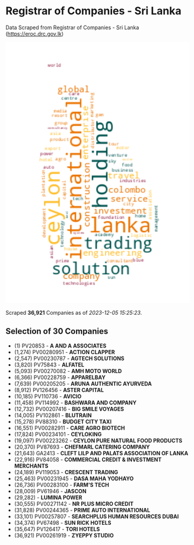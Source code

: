 # Registrar of Companies - Sri Lanka

Data Scraped from Registrar of Companies - Sri Lanka (https://eroc.drc.gov.lk)

![word-cloud](data/word_cloud.png)

Scraped **36,921** Companies as of *2023-12-05 15:25:23*.


## Selection of 30 Companies

* (1) PV20853 - **A AND A ASSOCIATES**
* (1,274) PV00280951 - **ACTION CLAPPER**
* (2,547) PV00230787 - **AGTECH SOLUTIONS**
* (3,820) PV75843 - **ALFATEL**
* (5,093) PV00270082 - **AMH MOTO WORLD**
* (6,366) PV00228759 - **APPARELBAY**
* (7,639) PV00205205 - **ARUNA AUTHENTIC AYURVEDA**
* (8,912) PV126456 - **ASTER CAPITAL**
* (10,185) PV110736 - **AVICIO**
* (11,458) PV114992 - **BASHWARA AND COMPANY**
* (12,732) PV00207416 - **BIG SMILE VOYAGES**
* (14,005) PV102861 - **BLUTRAIN**
* (15,278) PV88310 - **BUDGET CITY TAXI**
* (16,551) PV00282911 - **CARE AGRO BIOTECH**
* (17,824) PV00234101 - **CEYLOKING**
* (19,097) PV00223262 - **CEYLON PURE NATURAL FOOD PRODUCTS**
* (20,370) PV87693 - **CHEFMARL CATERING COMPANY**
* (21,643) GA2413 - **CLEFT LILP AND PALATS ASSOCIATION OF LANKA**
* (22,916) PV84058 - **COMMERCIAL CREDIT & INVESTMENT MERCHANTS**
* (24,189) PV119053 - **CRESCENT TRADING**
* (25,463) PV00231945 - **DASA MAHA YODHAYO**
* (26,736) PV00283100 - **FARM'S TECH**
* (28,009) PV61946 - **JASCON**
* (29,282)  - **LUMINA POWER**
* (30,555) PV00271142 - **NR PLUS MICRO CREDIT**
* (31,828) PV00244365 - **PRIME AUTO INTERNATIONAL**
* (33,101) PV00257807 - **SEARCHPLUS HUMAN RESOURCES DUBAI**
* (34,374) PV67498 - **SUN RICK HOTELS**
* (35,647) PV126417 - **TORI HOTELS**
* (36,921) PV00261919 - **ZYEPPY STUDIO**